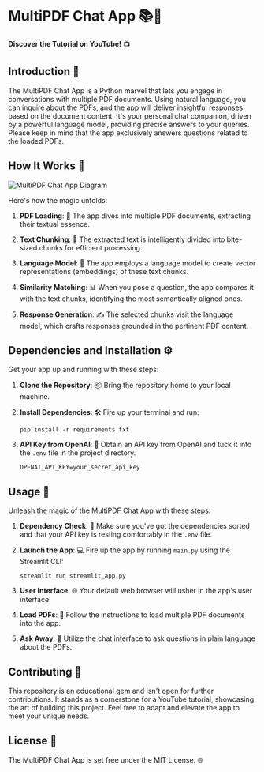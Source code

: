 # MultiPDF Chat App 📚💬

**Discover the Tutorial on YouTube!** 📺

## Introduction 🚀

The MultiPDF Chat App is a Python marvel that lets you engage in conversations with multiple PDF documents. Using natural language, you can inquire about the PDFs, and the app will deliver insightful responses based on the document content. It's your personal chat companion, driven by a powerful language model, providing precise answers to your queries. Please keep in mind that the app exclusively answers questions related to the loaded PDFs.

## How It Works 🤖

![MultiPDF Chat App Diagram](./docs/PDF-LangChain.jpg)

Here's how the magic unfolds:

1. **PDF Loading**: 📄 The app dives into multiple PDF documents, extracting their textual essence.

2. **Text Chunking**: 📝 The extracted text is intelligently divided into bite-sized chunks for efficient processing.

3. **Language Model**: 🧠 The app employs a language model to create vector representations (embeddings) of these text chunks.

4. **Similarity Matching**: 📊 When you pose a question, the app compares it with the text chunks, identifying the most semantically aligned ones.

5. **Response Generation**: ✍️ The selected chunks visit the language model, which crafts responses grounded in the pertinent PDF content.

## Dependencies and Installation ⚙️

Get your app up and running with these steps:

1. **Clone the Repository**: 📦 Bring the repository home to your local machine.

2. **Install Dependencies**: 🛠️ Fire up your terminal and run:

   ```
   pip install -r requirements.txt
   ```

3. **API Key from OpenAI**: 🔑 Obtain an API key from OpenAI and tuck it into the `.env` file in the project directory.
   ```env
   OPENAI_API_KEY=your_secret_api_key
   ```

## Usage 📝

Unleash the magic of the MultiPDF Chat App with these steps:

1. **Dependency Check**: 🧐 Make sure you've got the dependencies sorted and that your API key is resting comfortably in the `.env` file.

2. **Launch the App**: 💻 Fire up the app by running `main.py` using the Streamlit CLI:

   ```
   streamlit run streamlit_app.py
   ```

3. **User Interface**: 🌐 Your default web browser will usher in the app's user interface.

4. **Load PDFs**: 📂 Follow the instructions to load multiple PDF documents into the app.

5. **Ask Away**: 💬 Utilize the chat interface to ask questions in plain language about the PDFs.

## Contributing 🌟

This repository is an educational gem and isn't open for further contributions. It stands as a cornerstone for a YouTube tutorial, showcasing the art of building this project. Feel free to adapt and elevate the app to meet your unique needs.

## License 📜

The MultiPDF Chat App is set free under the MIT License. 🌐
